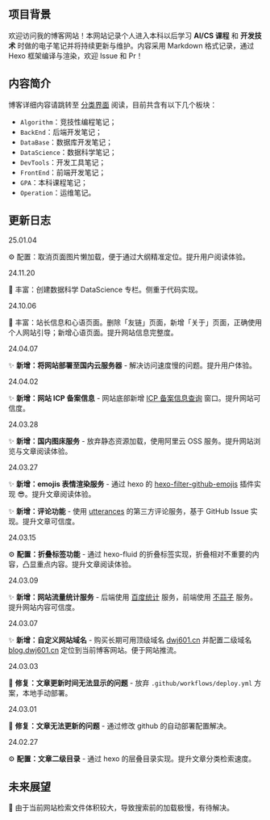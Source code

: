 ## 项目背景

欢迎访问我的博客网站！本网站记录个人进入本科以后学习 **AI/CS 课程** 和 **开发技术** 时做的电子笔记并将持续更新与维护。内容采用 Markdown 格式记录，通过 Hexo 框架编译与渲染，欢迎 Issue 和 Pr！

## 内容简介

博客详细内容请跳转至 [分类界面](https://blog.dwj601.cn/categories/) 阅读，目前共含有以下几个板块：

- `Algorithm`：竞技性编程笔记；
- `BackEnd`：后端开发笔记；
- `DataBase`：数据库开发笔记；
- `DataScience`：数据科学笔记；
- `DevTools`：开发工具笔记；
- `FrontEnd`：前端开发笔记；
- `GPA`：本科课程笔记；
- `Operation`：运维笔记。

## 更新日志

25.01.04

:gear: 配置：取消页面图片懒加载，便于通过大纲精准定位。提升用户阅读体验。

24.11.20

:bookmark_tabs: 丰富：创建数据科学 DataScience 专栏。侧重于代码实现。

24.10.06

:bookmark_tabs: 丰富：站长信息和心语页面。删除「友链」页面，新增「关于」页面，正确使用个人网站引导；新增心语页面。提升网站信息完整度。

24.04.07

:sparkles: **新增：将网站部署至国内云服务器** - 解决访问速度慢的问题。提升用户体验。

24.04.02

:sparkles: **新增：网站 ICP 备案信息** - 网站底部新增 [ICP 备案信息查询](https://beian.miit.gov.cn/) 窗口。提升网站可信度。

24.03.28

:sparkles: **新增：国内图床服务** - 放弃静态资源加载，使用阿里云 OSS 服务。提升网站浏览与文章阅读体验。

24.03.27

:sparkles: **新增：emojis 表情渲染服务** - 通过 hexo 的 [hexo-filter-github-emojis](https://github.com/crimx/hexo-filter-github-emojis) 插件实现 :sunglasses:。提升文章阅读体验。

:sparkles: **新增：评论功能** - 使用 [utterances](https://utteranc.es/) 的第三方评论服务，基于 GitHub Issue 实现。提升文章可信度。

24.03.15

:gear: **配置：折叠标签功能** - 通过 hexo-fluid 的折叠标签实现，折叠相对不重要的内容，凸显重点内容。提升文章阅读体验。

24.03.09

:sparkles: **新增：网站流量统计服务** - 后端使用 [百度统计](https://tongji.baidu.com/web5/welcome/login) 服务，前端使用 [不蒜子](https://busuanzi.ibruce.info/) 服务。提升网站内容可信度。

24.03.07

:sparkles: **新增：自定义网站域名** - 购买长期可用顶级域名 [dwj601.cn](https://dwj601.cn/) 并配置二级域名 [blog.dwj601.cn](https://blog.dwj601.cn) 定位到当前博客网站。便于网站推流。

24.03.03

:bug: **修复：文章更新时间无法显示的问题** - 放弃 `.github/workflows/deploy.yml` 方案，本地手动部署。

24.03.01

:bug: **修复：文章无法更新的问题** - 通过修改 github 的自动部署配置解决。

24.02.27

:gear: **配置：文章二级目录** - 通过 hexo 的层叠目录实现。提升文章分类检索速度。

## 未来展望

:thinking: 由于当前网站检索文件体积较大，导致搜索前的加载极慢，有待解决。